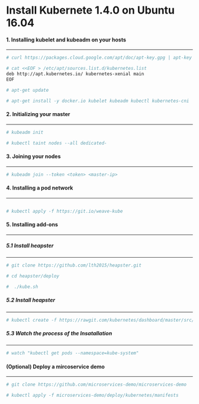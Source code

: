 Install Kubernete 1.4.0 on Ubuntu 16.04
===========================================================

#### 1. Installing kubelet and kubeadm on your hosts
-----------------------------------------------------------

```bash
# curl https://packages.cloud.google.com/apt/doc/apt-key.gpg | apt-key add -

# cat <<EOF > /etc/apt/sources.list.d/kubernetes.list
deb http://apt.kubernetes.io/ kubernetes-xenial main
EOF

# apt-get update

# apt-get install -y docker.io kubelet kubeadm kubectl kubernetes-cni
```

#### 2. Initializing your master
-----------------------------------------------------------

```bash
# kubeadm init
```

```bash
# kubectl taint nodes --all dedicated-
```

#### 3. Joining your nodes
-----------------------------------------------------------

```bash
# kubeadm join --token <token> <master-ip>
```

#### 4. Installing a pod network
-----------------------------------------------------------

```bash

# kubectl apply -f https://git.io/weave-kube
```

#### 5. Installing add-ons
-----------------------------------------------------------

##### 5.1 Install heapster
-----------------------------------------------------------

```bash
# git clone https://github.com/lth2015/heapster.git

# cd heapster/deploy

#  ./kube.sh
```


##### 5.2 Install heapster
-----------------------------------------------------------

```bash
# kubectl create -f https://rawgit.com/kubernetes/dashboard/master/src/deploy/kubernetes-dashboard.yaml
```

##### 5.3 Watch the process of the Insatallation
-----------------------------------------------------------

```bash
# watch "kubectl get pods --namespace=kube-system"
```

#### (Optional) Deploy a mircoservice demo
-----------------------------------------------------------

```bash
# git clone https://github.com/microservices-demo/microservices-demo

# kubectl apply -f microservices-demo/deploy/kubernetes/manifests
```

